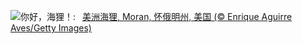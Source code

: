 ![](https://www.bing.com/th?id=OHR.BeaverDay_ZH-CN2889563041_UHD.jpg&w=1000)你好，海狸！:&nbsp;&ensp;[美洲海狸, Moran, 怀俄明州, 美国 (© Enrique Aguirre Aves/Getty Images)](https://www.bing.com/th?id=OHR.BeaverDay_ZH-CN2889563041_UHD.jpg)
<br><br/>
